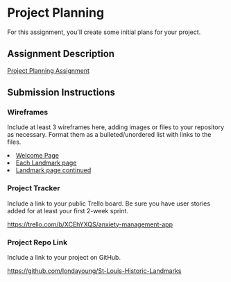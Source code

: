 # Project Planning
For this assignment, you'll create some initial plans for your project.

## Assignment Description
[Project Planning Assignment](https://education.launchcode.org/liftoff/modules/assignments/project-planning)

## Submission Instructions

### Wireframes

Include at least 3 wireframes here, adding images or files to your repository as necessary. Format them as a bulleted/unordered list with links to the files.

<li><a href="https://photos.app.goo.gl/YQHj3T3vznkabowN7">Welcome Page</a></li>
<li><a href="https://photos.app.goo.gl/aURVMoFwEVMhebSh7">Each Landmark page</a></li>
<li><a href="https://photos.app.goo.gl/VhzhcgAEuxKQ39AAA">Landmark page continued</a></li>

### Project Tracker

Include a link to your public Trello board. Be sure you have user stories added for at least your first 2-week sprint.

https://trello.com/b/XCEhYXQS/anxiety-management-app

### Project Repo Link

Include a link to your project on GitHub.

https://github.com/londayoung/St-Louis-Historic-Landmarks
